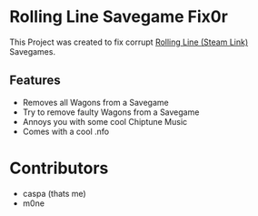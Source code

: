 # Rolling Line Savegame Fix0r

This Project was created to fix corrupt [Rolling Line (Steam Link)](https://store.steampowered.com/app/754150/Rolling_Line/ "Rolling Line Steam") Savegames.

## Features
- Removes all Wagons from a Savegame
- Try to remove faulty Wagons from a Savegame
- Annoys you with some cool Chiptune Music
- Comes with a cool .nfo

# Contributors
- caspa (thats me)
- m0ne
